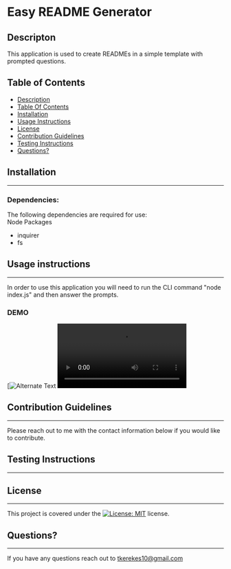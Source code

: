 # Easy README Generator

  ## Descripton
  
  This application is used to create READMEs in a simple template with prompted questions.

  ## Table of Contents

  * [Description](#Description)
  * [Table Of Contents](#table-of-contents)
  * [Installation](#Installation)
  * [Usage Instructions](#usage-instructions)
  * [License](#License)
  * [Contribution Guidelines](#contribution-guidelines)
  * [Testing Instructions](#testing-instructions)
  * [Questions?](#questions)
    
  ## Installation

  ***
      
  ### Dependencies:  
  The following dependencies are required for use:  
  Node Packages
 * inquirer
 * fs
  
  ##  Usage instructions  
***
    
  In order to use this application you will need to run the CLI command "node index.js" and then answer the prompts. 
  
  ### DEMO
  [![Alternate Text]({/Easy-README-DEMO.mp4} "Demo")
  ![DEMO](/Easy-README-DEMO.mp4)
    
  ##  Contribution Guidelines  
***
    
  Please reach out to me with the contact information below if you would like to contribute.
    
  ##  Testing Instructions  
  ***
    
    
    
  ##  License
  ***
      
  This project is covered under the [![License: MIT](https://img.shields.io/badge/License-MIT-yellow.svg)](https://opensource.org/licenses/MIT) license.  
    
    
  ##  Questions?  
  ***
  
  If you have any questions reach out to tkerekes10@gmail.com


  
